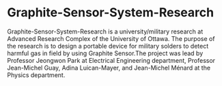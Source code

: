 # Graphite-Sensor-System-Research 
Graphite-Sensor-System-Research is a university/military research at Advanced Research Complex of the University of Ottawa. The purpose of the research is to design a portable device for military solders to detect harmful gas in field by using Graphite Sensor.The project was lead by Professor Jeongwon Park at Electrical Engineering department, Professor Jean-Michel Guay, Adina Luican-Mayer, and Jean-Michel Ménard at the Physics department.
